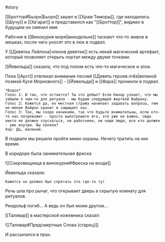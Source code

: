#story

[[Броттор#Бьорн|Бьорн]] зашел в [[Храм Тиморы]], где находились [[Шучу]] и [[Ха'арат]] и представился как "[[Броттор]]", видимо в будущем он сменил имя.

Рабочие в [[Винокурня моря|винодельне]] таскают что-то живое в мешках, после чего уносят это в люк в подвал.

У [[Девятка Лейлона|членов девятки]] есть некий магический артефакт, который позволяет открыть портал между двумя точками.

[[Йевельда]] сказала, что под полом есть что-то магическое и злое.

Пока [[Ауст]] отвлекал внимание песней [[Девять героев.m4a|великой поэмой Куся Морковного]] - [[Йевельда]] и [[Фара]] проникли в подвал.

```
*Вздох*
Голос 1: И так, что остается? Ты что добыл? Если Кинар узнает, что мы забыли о чем-то для ритуала - мы будем следующей жертвой Вайрону.
Голос 2: Кажется да, но местная стража начинает задавать вопросы, тем не менее Вайрон хранит и защищает нас.
Голос 3: Так, мы скоро начинаем, так что будьте внимательны, если кто-то нас потревожит - просто выпотрошите его, это уже не важно, сюда никто не должен спускаться, ни работники, ни наши люди, все кто должен - уже внутри. Вы поняли?
Хор: Да, великий.
```

В подвале мы решили пройти мимо охраны. Нечего тратить на них время.

В коридоре была занимательная фреска

![[Сокровищница в винокурне#Фреска на входе]]

Йевельда сказала:

```
Кажется он должен был спрятать это где-то тут
```

Речь шла про рычаг, что открывает дверь в скрытую комнату для ритуалов.

Рендольф погиб... А ведь он был моим другом...

[[Таливар]] в мастерской кожевника сказал:

![[Таливар#Предсмертные Слова (старец)]]

И рассыпался в прах.
